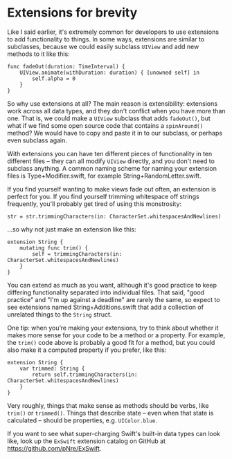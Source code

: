 # Extensions for brevity

Like I said earlier, it's extremely common for developers to use extensions to add functionality to things. In some ways, extensions are similar to subclasses, because we could easily subclass `UIView` and add new methods to it like this:

    func fadeOut(duration: TimeInterval) {
        UIView.animate(withDuration: duration) { [unowned self] in
            self.alpha = 0
        }
    }

So why use extensions at all? The main reason is extensibility: extensions work across all data types, and they don't conflict when you have more than one. That is, we could make a `UIView` subclass that adds `fadeOut()`, but what if we find some open source code that contains a `spinAround()` method? We would have to copy and paste it in to our subclass, or perhaps even subclass again.

With extensions you can have ten different pieces of functionality in ten different files – they can all modify `UIView` directly, and you don't need to subclass anything. A common naming scheme for naming your extension files is Type+Modifier.swift, for example String+RandomLetter.swift.

If you find yourself wanting to make views fade out often, an extension is perfect for you. If you find yourself trimming whitespace off strings frequently, you'll probably get tired of using this monstrosity:

    str = str.trimmingCharacters(in: CharacterSet.whitespacesAndNewlines)

…so why not just make an extension like this:

    extension String {
        mutating func trim() {
            self = trimmingCharacters(in: CharacterSet.whitespacesAndNewlines)
        }
    }

You can extend as much as you want, although it's good practice to keep differing functionality separated into individual files. That said, "good practice" and "I'm up against a deadline" are rarely the same, so expect to see extensions named String+Additions.swift that add a collection of unrelated things to the `String` struct.

One tip: when you’re making your extensions, try to think about whether it makes more sense for your code to be a method or a property. For example, the `trim()` code above is probably a good fit for a method, but you could also make it a computed property if you prefer, like this:

    extension String {
        var trimmed: String {
            return self.trimmingCharacters(in: CharacterSet.whitespacesAndNewlines)
        }
    }

Very roughly, things that make sense as methods should be verbs, like `trim()` or `trimmed()`. Things that describe state – even when that state is calculated – should be properties, e.g. `UIColor.blue`.

If you want to see what super-charging Swift's built-in data types can look like, look up the `ExSwift` extension catalog on GitHub at <https://github.com/pNre/ExSwift>.
